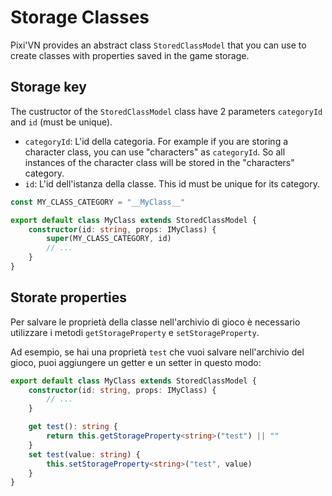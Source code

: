 # Storage Classes

Pixi'VN provides an abstract class `StoredClassModel` that you can use to create classes with properties saved in the game storage.

## Storage key

The custructor of the `StoredClassModel` class have 2 parameters `categoryId` and `id` (must be unique).

- `categoryId`: L'id della categoria. For example if you are storing a character class, you can use "characters" as `categoryId`. So all instances of the character class will be stored in the "characters" category.
- `id`: L'id dell'istanza della classe. This id must be unique for its category.

```typescript
const MY_CLASS_CATEGORY = "__MyClass__"

export default class MyClass extends StoredClassModel {
    constructor(id: string, props: IMyClass) {
        super(MY_CLASS_CATEGORY, id)
        // ...
    }
}
```

## Storate properties

Per salvare le proprietà della classe nell'archivio di gioco è necessario utilizzare i metodi `getStorageProperty` e `setStorageProperty`.

Ad esempio, se hai una proprietà `test` che vuoi salvare nell'archivio del gioco, puoi aggiungere un getter e un setter in questo modo:

```typescript
export default class MyClass extends StoredClassModel {
    constructor(id: string, props: IMyClass) {
        // ...
    }

    get test(): string {
        return this.getStorageProperty<string>("test") || ""
    }
    set test(value: string) {
        this.setStorageProperty<string>("test", value)
    }
}
```
